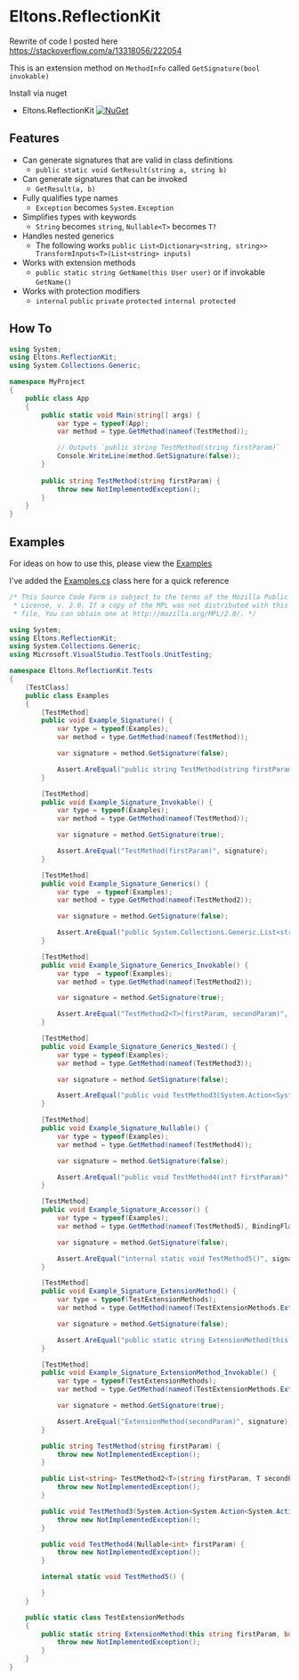 # Eltons.ReflectionKit
Rewrite of code I posted here https://stackoverflow.com/a/13318056/222054

This is an extension method on `MethodInfo` called `GetSignature(bool invokable)`

Install via nuget
* Eltons.ReflectionKit [![NuGet](https://img.shields.io/nuget/v/Eltons.ReflectionKit.svg?style=flat-square)](https://www.nuget.org/packages/Eltons.ReflectionKit/) 

## Features
* Can generate signatures that are valid in class definitions 
    * `public static void GetResult(string a, string b)`
* Can generate signatures that can be invoked
    * `GetResult(a, b)`
* Fully qualifies type names
    * `Exception` becomes `System.Exception`
* Simplifies types with keywords
    * `String` becomes `string`, `Nullable<T>` becomes `T?`
* Handles nested generics
    * The following works `public List<Dictionary<string, string>> TransformInputs<T>(List<string> inputs)`
* Works with extension methods
    * `public static string GetName(this User user)` or if invokable `GetName()`
* Works with protection modifiers
    * `internal` `public` `private` `protected` `internal protected`


## How To

```cs
using System;
using Eltons.ReflectionKit;
using System.Collections.Generic;

namespace MyProject
{
    public class App
    {
        public static void Main(string[] args) {
            var type = typeof(App);
            var method = type.GetMethod(nameof(TestMethod));

            // Outputs `public string TestMethod(string firstParam)`
            Console.WriteLine(method.GetSignature(false));
        }
        
        public string TestMethod(string firstParam) {
            throw new NotImplementedException();
        }
    }
}
```

## Examples
For ideas on how to use this, please view the [Examples](https://github.com/kellyelton/Eltons.ReflectionKit/blob/master/Eltons.ReflectionKit.Tests/Examples.cs)

I've added the [Examples.cs](https://github.com/kellyelton/Eltons.ReflectionKit/blob/master/Eltons.ReflectionKit.Tests/Examples.cs) class here for a quick reference

```cs
/* This Source Code Form is subject to the terms of the Mozilla Public
 * License, v. 2.0. If a copy of the MPL was not distributed with this
 * file, You can obtain one at http://mozilla.org/MPL/2.0/. */

using System;
using Eltons.ReflectionKit;
using System.Collections.Generic;
using Microsoft.VisualStudio.TestTools.UnitTesting;

namespace Eltons.ReflectionKit.Tests
{
    [TestClass]
    public class Examples
    {
        [TestMethod]
        public void Example_Signature() {
            var type = typeof(Examples);
            var method = type.GetMethod(nameof(TestMethod));

            var signature = method.GetSignature(false);

            Assert.AreEqual("public string TestMethod(string firstParam)", signature);
        }

        [TestMethod]
        public void Example_Signature_Invokable() {
            var type = typeof(Examples);
            var method = type.GetMethod(nameof(TestMethod));

            var signature = method.GetSignature(true);

            Assert.AreEqual("TestMethod(firstParam)", signature);
        }

        [TestMethod]
        public void Example_Signature_Generics() {
            var type  = typeof(Examples);
            var method = type.GetMethod(nameof(TestMethod2));

            var signature = method.GetSignature(false);

            Assert.AreEqual("public System.Collections.Generic.List<string> TestMethod2<T>(string firstParam, T secondParam)", signature);
        }

        [TestMethod]
        public void Example_Signature_Generics_Invokable() {
            var type  = typeof(Examples);
            var method = type.GetMethod(nameof(TestMethod2));

            var signature = method.GetSignature(true);

            Assert.AreEqual("TestMethod2<T>(firstParam, secondParam)", signature);
        }

        [TestMethod]
        public void Example_Signature_Generics_Nested() {
            var type = typeof(Examples);
            var method = type.GetMethod(nameof(TestMethod3));

            var signature = method.GetSignature(false);

            Assert.AreEqual("public void TestMethod3(System.Action<System.Action<System.Action<string>>> firstParam)", signature);
        }

        [TestMethod]
        public void Example_Signature_Nullable() {
            var type = typeof(Examples);
            var method = type.GetMethod(nameof(TestMethod4));

            var signature = method.GetSignature(false);

            Assert.AreEqual("public void TestMethod4(int? firstParam)", signature);
        }

        [TestMethod]
        public void Example_Signature_Accessor() {
            var type = typeof(Examples);
            var method = type.GetMethod(nameof(TestMethod5), BindingFlags.Static | BindingFlags.NonPublic);

            var signature = method.GetSignature(false);

            Assert.AreEqual("internal static void TestMethod5()", signature);
        }

        [TestMethod]
        public void Example_Signature_ExtensionMethod() {
            var type = typeof(TestExtensionMethods);
            var method = type.GetMethod(nameof(TestExtensionMethods.ExtensionMethod));

            var signature = method.GetSignature(false);

            Assert.AreEqual("public static string ExtensionMethod(this string firstParam, bool secondParam)", signature);
        }

        [TestMethod]
        public void Example_Signature_ExtensionMethod_Invokable() {
            var type = typeof(TestExtensionMethods);
            var method = type.GetMethod(nameof(TestExtensionMethods.ExtensionMethod));

            var signature = method.GetSignature(true);

            Assert.AreEqual("ExtensionMethod(secondParam)", signature);
        }

        public string TestMethod(string firstParam) {
            throw new NotImplementedException();
        }

        public List<string> TestMethod2<T>(string firstParam, T secondParam) {
            throw new NotImplementedException();
        }

        public void TestMethod3(System.Action<System.Action<System.Action<string>>> firstParam) {
            throw new NotImplementedException();
        }

        public void TestMethod4(Nullable<int> firstParam) {
            throw new NotImplementedException();
        }

        internal static void TestMethod5() {

        }
    }

    public static class TestExtensionMethods
    {
        public static string ExtensionMethod(this string firstParam, bool secondParam) {
            throw new NotImplementedException();
        }
    }
}
````
